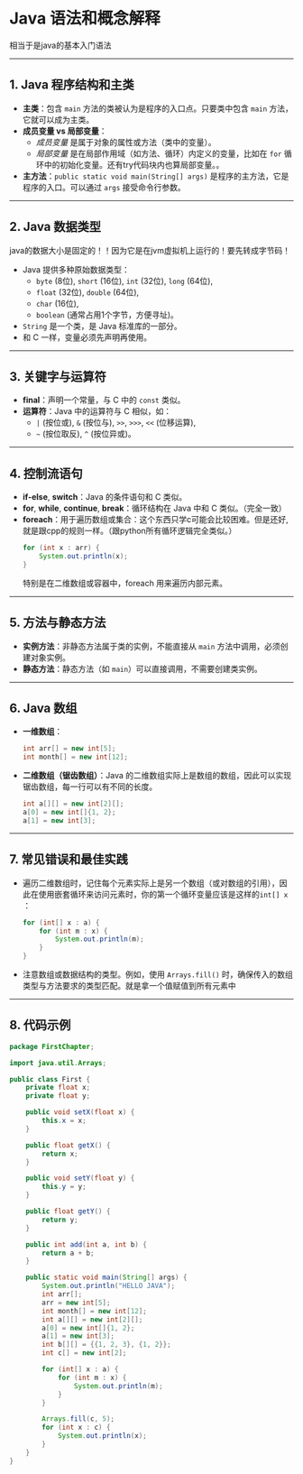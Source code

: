 
# Java 语法和概念解释

相当于是java的基本入门语法

---

## 1. Java 程序结构和主类

- **主类**：包含 `main` 方法的类被认为是程序的入口点。只要类中包含 `main` 方法，它就可以成为主类。
- **成员变量 vs 局部变量**： 
    - *成员变量* 是属于对象的属性或方法（类中的变量）。
    - *局部变量* 是在局部作用域（如方法、循环）内定义的变量，比如在 `for` 循环中的初始化变量。还有try代码块内也算局部变量。。
- **主方法**：`public static void main(String[] args)` 是程序的主方法，它是程序的入口。可以通过 `args` 接受命令行参数。

---

## 2. Java 数据类型
java的数据大小是固定的！！因为它是在jvm虚拟机上运行的！要先转成字节码！
- Java 提供多种原始数据类型：
    - `byte` (8位), `short` (16位), `int` (32位), `long` (64位),
    - `float` (32位), `double` (64位),
    - `char` (16位),
    - `boolean` (通常占用1个字节，方便寻址)。
- `String` 是一个类，是 Java 标准库的一部分。
- 和 C 一样，变量必须先声明再使用。

---

## 3. 关键字与运算符

- **final**：声明一个常量，与 C 中的 `const` 类似。
- **运算符**：Java 中的运算符与 C 相似，如：
    - `|` (按位或), `&` (按位与), `>>`, `>>>`, `<<` (位移运算),
    - `~` (按位取反), `^` (按位异或)。

---

## 4. 控制流语句

- **if-else**, **switch**：Java 的条件语句和 C 类似。
- **for**, **while**, **continue**, **break**：循环结构在 Java 中和 C 类似。（完全一致）
- **foreach**：用于遍历数组或集合：这个东西只学c可能会比较困难。但是还好,就是跟cpp的规则一样。（跟python所有循环逻辑完全类似。）
    ```java
    for (int x : arr) {
        System.out.println(x);
    }
    ```
    特别是在二维数组或容器中，foreach 用来遍历内部元素。

---

## 5. 方法与静态方法

- **实例方法**：非静态方法属于类的实例，不能直接从 `main` 方法中调用，必须创建对象实例。
- **静态方法**：静态方法（如 `main`）可以直接调用，不需要创建类实例。

---

## 6. Java 数组

- **一维数组**：
    ```java
    int arr[] = new int[5];
    int month[] = new int[12];
    ```
- **二维数组（锯齿数组）**：Java 的二维数组实际上是数组的数组，因此可以实现锯齿数组，每一行可以有不同的长度。
    ```java
    int a[][] = new int[2][];
    a[0] = new int[]{1, 2};
    a[1] = new int[3];
    ```

---

## 7. 常见错误和最佳实践

- 遍历二维数组时，记住每个元素实际上是另一个数组（或对数组的引用），因此在使用嵌套循环来访问元素时，你的第一个循环变量应该是这样的`int[] x  `：
    ```java
    for (int[] x : a) {
        for (int m : x) {
            System.out.println(m);
        }
    }
    ```
- 注意数组或数据结构的类型。例如，使用 `Arrays.fill()` 时，确保传入的数组类型与方法要求的类型匹配。就是拿一个值赋值到所有元素中

---

## 8. 代码示例

```java
package FirstChapter;

import java.util.Arrays;

public class First {
    private float x;
    private float y;

    public void setX(float x) {
        this.x = x;
    }

    public float getX() {
        return x;
    }

    public void setY(float y) {
        this.y = y;
    }

    public float getY() {
        return y;
    }

    public int add(int a, int b) {
        return a + b;
    }

    public static void main(String[] args) {
        System.out.println("HELLO JAVA");
        int arr[];
        arr = new int[5];
        int month[] = new int[12];
        int a[][] = new int[2][];
        a[0] = new int[]{1, 2};
        a[1] = new int[3];
        int b[][] = {{1, 2, 3}, {1, 2}};
        int c[] = new int[2];

        for (int[] x : a) {
            for (int m : x) {
                System.out.println(m);
            }
        }

        Arrays.fill(c, 5);
        for (int x : c) {
            System.out.println(x);
        }
    }
}
```
